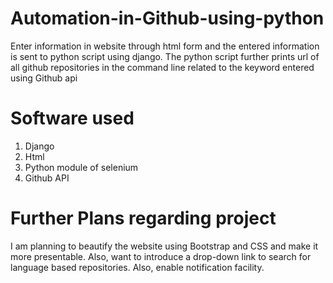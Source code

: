 # Automation-in-Github-using-python
Enter information in website through html form and the entered information is sent to python script using django. The python script further prints url of all github repositories in the command line related to the keyword entered using Github api

# Software used

1. Django  
2. Html  
3. Python module of selenium
4. Github API

# Further Plans regarding project

I am planning to beautify the website using Bootstrap and CSS and make it more presentable. Also, want to introduce a drop-down link to search for language based repositories. Also, enable notification facility.

